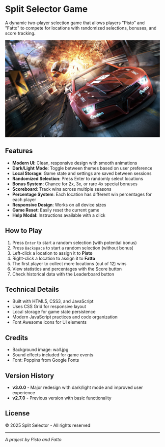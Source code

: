 # Split Selector Game

A dynamic two-player selection game that allows players "Pisto" and "Fatto" to compete for locations with randomized selections, bonuses, and score tracking.

![Split Selector Game](./wall.jpg)

## Features

- **Modern UI**: Clean, responsive design with smooth animations
- **Dark/Light Mode**: Toggle between themes based on user preference
- **Local Storage**: Game state and settings are saved between sessions
- **Randomized Selection**: Press Enter to randomly select locations
- **Bonus System**: Chance for 2x, 3x, or rare 4x special bonuses
- **Scoreboard**: Track wins across multiple seasons
- **Percentage System**: Each location has different win percentages for each player
- **Responsive Design**: Works on all device sizes
- **Game Reset**: Easily reset the current game
- **Help Modal**: Instructions available with a click

## How to Play

1. Press `Enter` to start a random selection (with potential bonus)
2. Press `Backspace` to start a random selection (without bonus)
3. Left-click a location to assign it to **Pisto**
4. Right-click a location to assign it to **Fatto**
5. The first player to collect more locations (out of 12) wins
6. View statistics and percentages with the Score button
7. Check historical data with the Leaderboard button

## Technical Details

- Built with HTML5, CSS3, and JavaScript
- Uses CSS Grid for responsive layout
- Local storage for game state persistence
- Modern JavaScript practices and code organization
- Font Awesome icons for UI elements

## Credits

- Background image: wall.jpg
- Sound effects included for game events
- Font: Poppins from Google Fonts

## Version History

- **v3.0.0** - Major redesign with dark/light mode and improved user experience
- **v2.7.0** - Previous version with basic functionality

## License

© 2025 Split Selector - All rights reserved

---

*A project by Pisto and Fatto*

